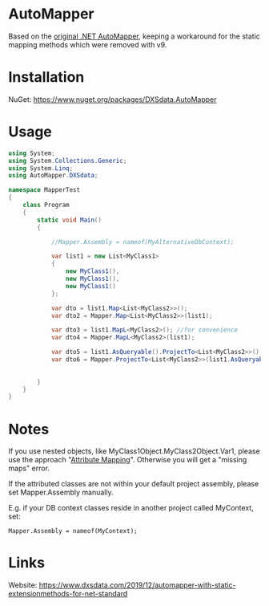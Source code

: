# AutoMapper
 Based on the [original .NET AutoMapper](https://github.com/AutoMapper/AutoMapper), keeping a workaround for the static mapping methods which were removed with v9.

# Installation
 NuGet: https://www.nuget.org/packages/DXSdata.AutoMapper

# Usage

```c#
using System;
using System.Collections.Generic;
using System.Linq;
using AutoMapper.DXSdata;

namespace MapperTest
{
    class Program
    {
        static void Main()
        {

            //Mapper.Assembly = nameof(MyAlternativeDbContext);

            var list1 = new List<MyClass1>
            {
                new MyClass1(),
                new MyClass1(),
                new MyClass1()
            };

            var dto = list1.Map<List<MyClass2>>();
            var dto2 = Mapper.Map<List<MyClass2>>(list1);

            var dto3 = list1.MapL<MyClass2>(); //for convenience
            var dto4 = Mapper.MapL<MyClass2>(list1);

            var dto5 = list1.AsQueryable().ProjectTo<List<MyClass2>>(); //for DB queries
            var dto6 = Mapper.ProjectTo<List<MyClass2>>(list1.AsQueryable());
            
            
        }
    }
}

```

# Notes

If you use nested objects, like MyClass1Object.MyClass2Object.Var1, please use the approach "[Attribute Mapping](https://docs.automapper.org/en/latest/Attribute-mapping.html)". Otherwise you will get a "missing maps" error.

If the attributed classes are not within your default project assembly, please set Mapper.Assembly manually.

E.g. if your DB context classes reside in another project called MyContext, set:
```<language>
Mapper.Assembly = nameof(MyContext);
```

# Links

Website: https://www.dxsdata.com/2019/12/automapper-with-static-extensionmethods-for-net-standard